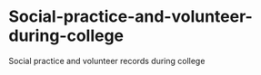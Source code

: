 # Social-practice-and-volunteer-during-college
Social practice and volunteer records during college
